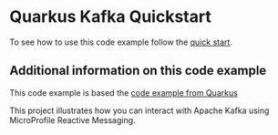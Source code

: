 Quarkus Kafka Quickstart
========================
To see how to use this code example follow the [quick start](../../quarkus).

## Additional information on this code example

This code example is based the [code example from Quarkus](https://github.com/quarkusio/quarkus-quickstarts/blob/main/kafka-quickstart)

This project illustrates how you can interact with Apache Kafka using MicroProfile Reactive Messaging.
